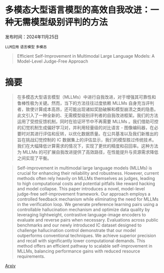 # 多模态大型语言模型的高效自我改进：一种无需模型级别评判的方法

发布时间：2024年11月25日

`LLM应用` `语言模型` `多模态`

> Efficient Self-Improvement in Multimodal Large Language Models: A Model-Level Judge-Free Approach

# 摘要

> 在多模态大型语言模型（MLLMs）中进行自我改进，对于增强其可靠性和鲁棒性极为关键。然而，当下的方法往往过度依赖 MLLMs 自身充当评判者，致使计算成本高昂，还可能出现诸如奖励破解和模型崩溃之类的隐患。此文引入了一种全新的、无需模型级别评判者的自我改进框架。我们的方法运用了受控反馈机制，同时在验证环节中不再需要 MLLMs 。我们借助可控的幻觉机制生成偏好学习对，并利用轻量级的对比语言 - 图像编码器，在必要时对其进行评估和反转，以优化数据质量。在公共基准以及我们新推出的旨在挑战幻觉控制的 IC 数据集上的评估显示，我们的模型胜过传统技术。我们在大幅降低计算需求的情况下，实现了更优的精度和召回率。这种方法为 MLLMs 的可扩展自我改进提供了高效路径，在性能提升与资源需求降低之间实现了平衡。

> Self-improvement in multimodal large language models (MLLMs) is crucial for enhancing their reliability and robustness. However, current methods often rely heavily on MLLMs themselves as judges, leading to high computational costs and potential pitfalls like reward hacking and model collapse. This paper introduces a novel, model-level judge-free self-improvement framework. Our approach employs a controlled feedback mechanism while eliminating the need for MLLMs in the verification loop. We generate preference learning pairs using a controllable hallucination mechanism and optimize data quality by leveraging lightweight, contrastive language-image encoders to evaluate and reverse pairs when necessary. Evaluations across public benchmarks and our newly introduced IC dataset designed to challenge hallucination control demonstrate that our model outperforms conventional techniques. We achieve superior precision and recall with significantly lower computational demands. This method offers an efficient pathway to scalable self-improvement in MLLMs, balancing performance gains with reduced resource requirements.

[Arxiv](https://arxiv.org/abs/2411.17760)